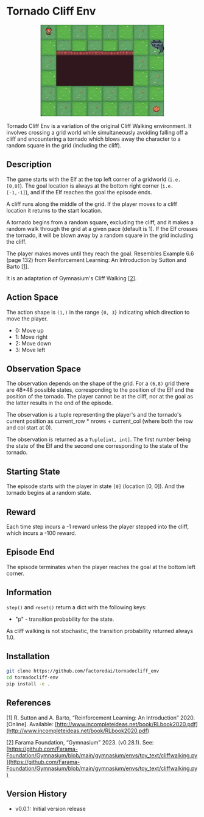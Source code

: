 # **Tornado Cliff Env**

<p align="center">
  <img src="src/tornadocliff_env/vid/example.gif" alt="TonadoCliffWalking Example" height="240"/>
</p>


Tornado Cliff Env is a variation of the original Cliff Walking environment.
It involves crossing a grid world while simultaneously avoiding falling off a cliff
and encountering a tornado which blows away the character to a random square in the
grid (including the cliff).

## Description

The game starts with the Elf at the top left corner of a gridworld (`i.e. [0,0]`).
The goal location is always at the bottom right corner
(`i.e. [-1,-1]`), and if the Elf reaches the goal the episode ends.

A cliff runs along the middle of the grid. If the player moves to a cliff location it
returns to the start location.

A tornado begins from a random square, excluding the cliff, and it makes a random walk through
the grid at a given pace (default is 1). If the Elf crosses the tornado, it will
be blown away by a random square in the grid including the cliff.

The player makes moves until they reach the goal.
Resembles Example 6.6 (page 132) from Reinforcement Learning: An Introduction
by Sutton and Barto [<a href="#cliffwalk_ref">1</a>].

It is an adaptation of Gymnasium's Cliff Walking [<a href="#gymnasium_ref">2</a>].

## Action Space

The action shape is `(1,)` in the range `{0, 3}` indicating
which direction to move the player.

- 0: Move up
- 1: Move right
- 2: Move down
- 3: Move left

## Observation Space

The observation depends on the shape of the grid. For a `(6,8)` grid there are 48*48 possible states, corresponding to the position of the Elf and the position of
the tornado. The player cannot be at the cliff, nor at the goal as the latter
results in the end of the episode.

The observation is a tuple representing the player's and the tornado's current
position as current_row * nrows + current_col (where both the row and col start at 0).

The observation is returned as a `Tuple[int, int]`. The first number being the state of the Elf and the second one corresponding to the state of the tornado.

## Starting State

The episode starts with the player in state `[0]` (location [0, 0]). And the tornado
begins at a random state.

## Reward

Each time step incurs a -1 reward unless the player stepped into the cliff,
which incurs a -100 reward.

## Episode End

The episode terminates when the player reaches the goal at the bottom left corner.

## Information

`step()` and `reset()` return a dict with the following keys:

- "p" - transition probability for the state.

As cliff walking is not stochastic, the transition probability returned always 1.0.

## Installation

```bash
git clone https://github.com/factoredai/tornadocliff_env
cd tornadocliff-env
pip install -e .
```

## References

<a id="cliffwalk_ref"></a>[1] R. Sutton and A. Barto, “Reinforcement Learning:
An Introduction” 2020. [Online].
Available: [http://www.incompleteideas.net/book/RLbook2020.pdf](http://www.incompleteideas.net/book/RLbook2020.pdf)

<a id="gymnasium_ref"></a>[2] Farama Foundation, “Gymnasium” 2023. (v0.28.1).
See: [https://github.com/Farama-Foundation/Gymnasium/blob/main/gymnasium/envs/toy_text/cliffwalking.py](https://github.com/Farama-Foundation/Gymnasium/blob/main/gymnasium/envs/toy_text/cliffwalking.py)

## Version History

- v0.0.1: Initial version release
